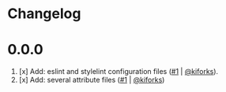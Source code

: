 # Changelog

# 0.0.0

1. [x] Add: eslint and stylelint configuration files ([#1](https://github.com/kiforks/frontsoulend/toolkit/pull/1) | [@kiforks](https://github.com/kiforks/frontsoulend)).
2. [x] Add: several attribute files ([#1](https://github.com/kiforks/frontsoulend/toolkit/pull/1) | [@kiforks](https://github.com/kiforks/frontsoulend))
